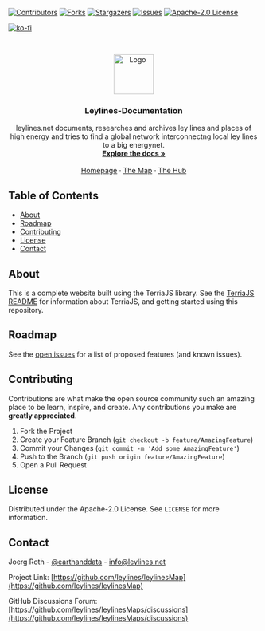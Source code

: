[![Contributors][contributors-shield]][contributors-url]
[![Forks][forks-shield]][forks-url]
[![Stargazers][stars-shield]][stars-url]
[![Issues][issues-shield]][issues-url]
[![Apache-2.0 License][license-shield]][license-url]

[![ko-fi](https://www.ko-fi.com/img/githubbutton_sm.svg)](https://ko-fi.com/S6S51HNJ6)

<!-- Leylines LOGO -->
<br />
<p align="center">
  <a href="https://www.leylines.net">
    <img src="https://www.leylines.net/img/leylines-sign.png" alt="Logo" width="80" height="80">
  </a>

  <h3 align="center">Leylines-Documentation</h3>

  <p align="center">
    leylines.net documents, researches and archives ley lines and places of high energy and tries to find a global network interconnectng local ley lines to a big energynet.
    <br />
    <a href="https://docs.leylines.net"><strong>Explore the docs »</strong></a>
    <br />
    <br />
    <a href="https://www.leylines.net">Homepage</a>
    ·
    <a href="https://maps.leylines.net">The Map</a>
    ·
    <a href="https://hub.leylines.net">The Hub</a>
  </p>
</p>

<!-- TABLE OF CONTENTS -->

## Table of Contents

- [About](#about)
- [Roadmap](#roadmap)
- [Contributing](#contributing)
- [License](#license)
- [Contact](#contact)

<!-- ABOUT THE PROJECT -->

## About

This is a complete website built using the TerriaJS library. See the [TerriaJS README](https://github.com/TerriaJS/TerriaJS) for information about TerriaJS, and getting started using this repository.

<!-- ROADMAP -->

## Roadmap

See the [open issues](https://github.com/leylines/leylinesMap/issues) for a list of proposed features (and known issues).

<!-- CONTRIBUTING -->

## Contributing

Contributions are what make the open source community such an amazing place to be learn, inspire, and create. Any contributions you make are **greatly appreciated**.

1. Fork the Project
2. Create your Feature Branch (`git checkout -b feature/AmazingFeature`)
3. Commit your Changes (`git commit -m 'Add some AmazingFeature'`)
4. Push to the Branch (`git push origin feature/AmazingFeature`)
5. Open a Pull Request

<!-- LICENSE -->

## License

Distributed under the Apache-2.0 License. See `LICENSE` for more information.

<!-- CONTACT -->

## Contact

Joerg Roth - [@earthanddata](https://twitter.com/earthanddata) - info@leylines.net

Project Link: [https://github.com/leylines/leylinesMap](https://github.com/leylines/leylinesMap)

GitHub Discussions Forum: [https://github.com/leylines/leylinesMaps/discussions](https://github.com/leylines/leylinesMaps/discussions)

<!-- MARKDOWN LINKS & IMAGES -->
<!-- https://www.markdownguide.org/basic-syntax/#reference-style-links -->

[contributors-shield]: https://img.shields.io/github/contributors/leylines/leylinesMap.svg?style=flat-square
[contributors-url]: https://github.com/leylines/leylinesMap/graphs/contributors
[forks-shield]: https://img.shields.io/github/forks/leylines/leylinesMap.svg?style=flat-square
[forks-url]: https://github.com/leylines/leylinesMap/network/members
[stars-shield]: https://img.shields.io/github/stars/leylines/leylinesMap.svg?style=flat-square
[stars-url]: https://github.com/leylines/leylinesMap/stargazers
[issues-shield]: https://img.shields.io/github/issues/leylines/leylinesMap.svg?style=flat-square
[issues-url]: https://github.com/leylines/leylinesMap/issues
[license-shield]: https://img.shields.io/github/license/leylines/leylinesMap.svg?style=flat-square
[license-url]: https://github.com/leylines/leylinesMap/blob/master/LICENSE.md
